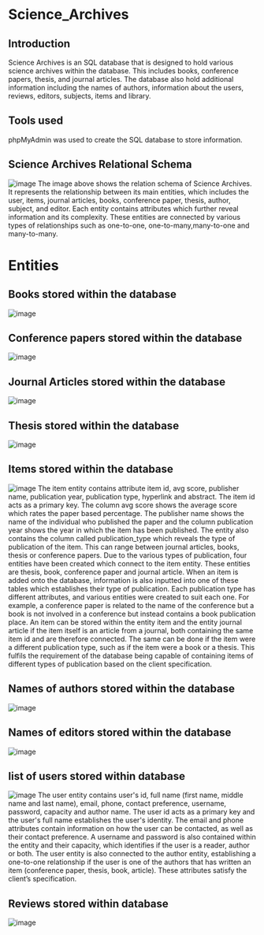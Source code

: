 # Science_Archives
## Introduction
Science Archives is an SQL database that is designed to hold various science archives within the database. This includes books, conference papers, thesis, and journal articles. The database also hold additional information including the names of authors, information about the users, reviews, editors, subjects, items and library.

## Tools used
phpMyAdmin was used to create the SQL database to store information. 

## Science Archives Relational Schema 
![image](https://github.com/user-attachments/assets/25b3cd2b-8a1d-4257-beaf-5fd466eceb16)
The image above shows the relation schema of Science Archives. It represents the relationship between its main entities, which includes the user, items, journal articles, books, conference paper, thesis, author, subject, and editor. Each entity contains attributes which further reveal information and its complexity. These entities are connected by various types of relationships such as one-to-one, one-to-many,many-to-one and many-to-many. 

# Entities
## Books stored within the database
![image](https://github.com/user-attachments/assets/94b88cdf-7a39-48e9-b6f2-4157dc4188ef)

## Conference papers stored within the database 
![image](https://github.com/user-attachments/assets/2fc9ecf8-559b-4eec-92d4-be69f9628584)

## Journal Articles stored within the database
![image](https://github.com/user-attachments/assets/b8424054-40c8-4e5d-a0b5-78690ca51901)

## Thesis stored within the database
![image](https://github.com/user-attachments/assets/c2b086cb-bc88-4486-94cb-8b497e99f030)

## Items stored within the database
![image](https://github.com/user-attachments/assets/75971068-92c0-4e25-afd3-31d466badf91)
The item entity contains attribute item id, avg score, publisher name, publication year, publication type, hyperlink and abstract. The item id acts as a primary key. The column avg score shows the average score which rates the paper based percentage. The publisher name shows the name of the individual who published the paper and the column publication year shows the year in which the item has been published. The entity also contains the column called publication_type which reveals the type of publication of the item. This can range between journal articles, books, thesis or conference papers. Due to the various types of publication, four entities have been created which connect to the item entity. These entities are thesis, book, conference paper and journal article. When an item is added onto the database, information is also inputted into one of these tables which establishes their type of publication. Each publication type has different attributes, and various entities were created to suit each one. For example, a conference paper is related to the name of the conference but a book is not involved in a conference but instead contains a book publication place. An item can be stored within the entity item and the entity journal article if the item itself is an article from a journal, both containing the same item id and are therefore connected. The same can be done if the item were a different publication type, such as if the item were a book or a thesis. This fulfils the requirement of the database being capable of containing items of different types of publication based on the client specification.


## Names of authors stored within the database
![image](https://github.com/user-attachments/assets/4bb8d45c-1352-46d9-95c2-5fd4192969b4)

## Names of editors stored within the database
![image](https://github.com/user-attachments/assets/10e8338d-ec1f-4f35-ab8c-f0436d63563c)

## list of users stored within database
![image](https://github.com/user-attachments/assets/208c4c45-5091-44fe-aa70-88f2d3e85c5e)
The user entity contains user's id, full name (first name, middle name and last name), email, phone, contact preference, username, password, capacity and author name. The user id acts as a primary key and the user's full name establishes the user's identity. The email and phone attributes contain information on how the user can be contacted, as well as their contact preference. A username and password is also contained within the entity and their capacity, which identifies if the user is a reader, author or both. The user entity is also connected to the author entity, establishing a one-to-one relationship if the user is one of the authors that has written an item (conference paper, thesis, book, article). These attributes satisfy the client’s specification.

## Reviews stored within database
![image](https://github.com/user-attachments/assets/5506b769-d93f-4687-841c-ecc7dea97e33)

